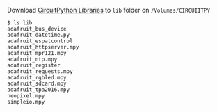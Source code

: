 
Download [CircuitPython Libraries](https://circuitpython.org/libraries) to `lib` folder on `/Volumes/CIRCUIITPY`

```shell
$ ls lib
adafruit_bus_device
adafruit_datetime.py
adafruit_espatcontrol
adafruit_httpserver.mpy
adafruit_mpr121.mpy
adafruit_ntp.mpy
adafruit_register
adafruit_requests.mpy
adafruit_rgbled.mpy
adafruit_sdcard.mpy
adafruit_tpa2016.mpy
neopixel.mpy
simpleio.mpy
```

